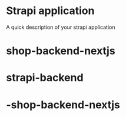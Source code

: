 # Strapi application

A quick description of your strapi application
# shop-backend-nextjs
# strapi-backend
# -shop-backend-nextjs
